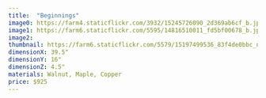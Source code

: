 ```yaml
---
title:  "Beginnings"
image0: https://farm4.staticflickr.com/3932/15245726090_2d369ab6cf_b.jpg
image1: https://farm6.staticflickr.com/5595/14816510011_fd5bf00678_b.jpg
image2:
thumbnail: https://farm6.staticflickr.com/5579/15197499536_83f4de0bbc_n.jpg
dimensionX: 39.5"
dimensionY: 16"
dimensionZ: 4.5"
materials: Walnut, Maple, Copper
price: $925
---
```

